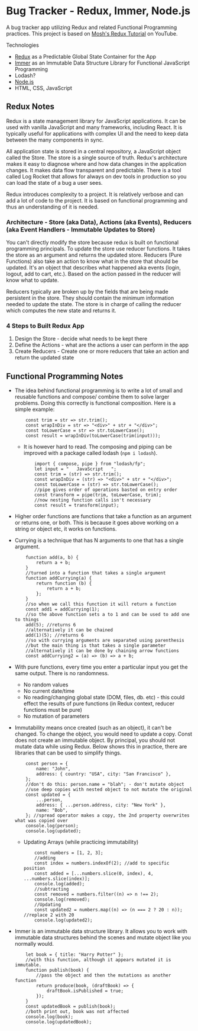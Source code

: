 # Bug Tracker - Redux, Immer, Node.js

A bug tracker app utilizing Redux and related Functional Programming practices. This project is based on [Mosh's Redux Tutorial](https://www.youtube.com/watch?v=poQXNp9ItL4) on YouTube.

Technologies

-   [Redux](https://redux.js.org/) as a Predictable Global State Container for the App
-   [Immer](https://www.npmjs.com/package/immer) as an Immutable Data Structure Library for Functional JavaScript Programming
-   Lodash?
-   [Node.js](https://nodejs.org/en/)
-   HTML, CSS, JavaScript

## Redux Notes

Redux is a state management library for JavaScript applications. It can be used with vanilla JavaScript and many frameworks, including React. It is typically useful for applications with complex UI and the need to keep data between the many components in sync.

All application state is stored in a central repository, a JavaScript object called the Store. The store is a single source of truth. Redux's architecture makes it easy to diagnose where and how data changes in the application changes. It makes data flow transparent and predictable. There is a tool called Log Rocket that allows for always on dev tools in production so you can load the state of a bug a user sees.

Redux introduces complexity to a project. It is relatively verbose and can add a lot of code to the project. It is based on functional programming and thus an understanding of it is needed.

### Architecture - Store (aka Data), Actions (aka Events), Reducers (aka Event Handlers - Immutable Updates to Store)

You can't directly modify the store because redux is built on functional programming principals. To update the store use reducer functions. It takes the store as an argument and returns the updated store. Reducers (Pure Functions) also take an action to know what in the store that should be updated. It's an object that describes what happened aka events (login, logout, add to cart, etc.). Based on the action passed in the reducer will know what to update.

Reducers typically are broken up by the fields that are being made persistent in the store. They should contain the minimum information needed to update the state. The store is in charge of calling the reducer which computes the new state and returns it.

### 4 Steps to Built Redux App

1. Design the Store - decide what needs to be kept there
2. Define the Actions - what are the actions a user can perform in the app
3. Create Reducers - Create one or more reducers that take an action and return the updated state

## Functional Programming Notes

-   The idea behind functional programming is to write a lot of small and reusable functions and compose/ combine them to solve larger problems. Doing this correctly is functional composition. Here is a simple example:
    ```
        const trim = str => str.trim();
        const wrapInDiv = str => "<div>" + str + "</div>";
        const toLowerCase = str => str.toLowerCase();
        const result = wrapInDiv(toLowerCase(trim(input)));
    ```
    -   It is however hard to read. The composing and piping can be improved with a package called lodash (`npm i lodash`).
        ```
            import { compose, pipe } from "lodash/fp";
            let input = "   JavaScript   ";
            const trim = (str) => str.trim();
            const wrapInDiv = (str) => "<div>" + str + "</div>";
            const toLowerCase = (str) => str.toLowerCase();
            //pipe gives order of operations basted on entry order
            const transform = pipe(trim, toLowerCase, trim);
            //now nesting function calls isn't necessary
            const result = transform(input);
        ```
-   Higher order functions are functions that take a function as an argument or returns one, or both. This is because it goes above working on a string or object etc, it works on functions.
-   Currying is a technique that has N arguments to one that has a single argument.
    ```
        function add(a, b) {
            return a + b;
        }
        //turned into a function that takes a single argument
        function addCurrying(a) {
            return function (b) {
                return a + b;
            };
        }
        //so when we call this function it will return a function
        const add1 = addCurrying(1);
        //so the above function sets a to 1 and can be used to add one to things
        add(5); //returns 6
        //alternatively it can be chained
        add(1)(5); //returns 6
        //so with currying arguments are separated using parenthesis
        //but the main thing is that takes a single parameter
        //alternatively it can be done by chaining arrow functions
        const addCurrying2 = (a) => (b) => a + b;
    ```
-   With pure functions, every time you enter a particular input you get the same output. There is no randomness.
    -   No random values
    -   No current date/time
    -   No reading/changing global state (DOM, files, db. etc) - this could effect the results of pure functions (in Redux context, reducer functions must be pure)
    -   No mutation of parameters
-   Immutability means once created (such as an object), it can't be changed. To change the object, you would need to update a copy. Const does not create an immutable object. By principal, you should not mutate data while using Redux. Below shows this in practice, there are libraries that can be used to simplify things.

    ```
        const person = {
            name: "John",
            address: { country: "USA", city: "San Francisco" },
        };
        //don't do this: person.name = "blah"; - don't mutate object
        //use deep copies with nested object to not mutate the original
        const updated = {
            ...person,
            address: { ...person.address, city: "New York" },
            name: "Bob",
        }; //spread operator makes a copy, the 2nd property overwrites what was copied over
        console.log(person);
        console.log(updated);
    ```

    -   Updating Arrays (while practicing immutability)

        ```
            const numbers = [1, 2, 3];
            //adding
            const index = numbers.indexOf(2); //add to specific position
            const added = [...numbers.slice(0, index), 4, ...numbers.slice(index)];
            console.log(added);
            //subtracting
            const removed = numbers.filter((n) => n !== 2);
            console.log(removed);
            //Updating
            const updated2 = numbers.map((n) => (n === 2 ? 20 : n)); //replace 2 with 20
            console.log(updated2);
        ```

-   Immer is an immutable data structure library. It allows you to work with immutable data structures behind the scenes and mutate object like you normally would.
    ```
        let book = { title: "Harry Potter" };
        //with this function, although it appears mutated it is immutable.
        function publish(book) {
            //pass the object and then the mutations as another function
            return produce(book, (draftBook) => {
                draftBook.isPublished = true;
            });
        }
        const updatedBook = publish(book);
        //both print out, book was not affected
        console.log(book);
        console.log(updatedBook);
    ```
